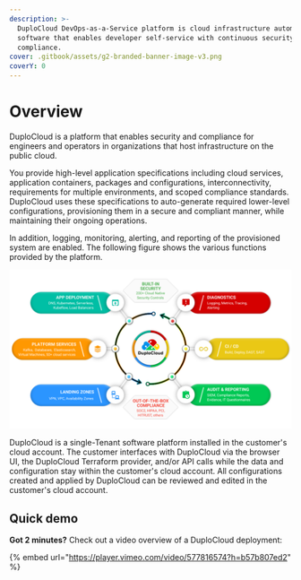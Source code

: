 ```yaml
---
description: >-
  DuploCloud DevOps-as-a-Service platform is cloud infrastructure automation
  software that enables developer self-service with continuous security and
  compliance.
cover: .gitbook/assets/g2-branded-banner-image-v3.png
coverY: 0
---
```


# Overview

DuploCloud is a platform that enables security and compliance for engineers and operators in organizations that host infrastructure on the public cloud.&#x20;

You provide high-level application specifications including cloud services, application containers, packages and configurations, interconnectivity, requirements for multiple environments, and scoped compliance standards. DuploCloud uses these specifications to auto-generate required lower-level configurations, provisioning them in a secure and compliant manner, while maintaining their ongoing operations.&#x20;

In addition, logging, monitoring, alerting, and reporting of the provisioned system are enabled. The following figure shows the various functions provided by the platform.

![The DuploCloud Platform Features Diagram](.gitbook/assets/one-unified-platform-infographic-1280x720.png)

DuploCloud is a single-Tenant software platform installed in the customer's cloud account. The customer interfaces with DuploCloud via the browser UI, the DuploCloud Terraform provider, and/or API calls while the data and configuration stay within the customer's cloud account. All configurations created and applied by DuploCloud can be reviewed and edited in the customer's cloud account.

## Quick demo

**Got 2 minutes?** Check out a video overview of a DuploCloud deployment:

{% embed url="https://player.vimeo.com/video/577816574?h=b57b807ed2" %}
